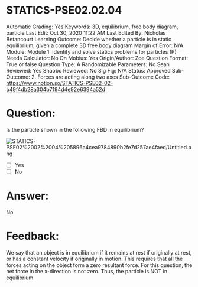 # STATICS-PSE02.02.04

Automatic Grading: Yes
Keywords: 3D, equilibrium, free body diagram, particle
Last Edit: Oct 30, 2020 11:22 AM
Last Edited By: Nicholas Betancourt
Learning Outcome: Decide whether a particle is in static equilibrium, given a complete 3D free body diagram
Margin of Error: N/A
Module: Module 1: Identify and solve statics problems for particles (P)
Needs Calculator: No
On Mobius: Yes
Origin/Author: Zoe
Question Format: True or false
Question Type: A
Randomizable Parameters: No
Sean Reviewed: Yes
Shaobo Reviewed: No
Sig Fig: N/A
Status: Approved
Sub-Outcome: 2. Forces are acting along two axes
Sub-Outcome Code: https://www.notion.so/STATICS-PSE02-02-b49f4db28a304b7194d4e92e6394a52d

# Question:

Is the particle shown in the following FBD in equilibrium?

![STATICS-PSE02%2002%2004%205896a4cea9784890b2fe7d257ae4faed/Untitled.png](STATICS-PSE02%2002%2004%205896a4cea9784890b2fe7d257ae4faed/Untitled.png)

- [ ]  Yes
- [ ]  No

# Answer:

No

# Feedback:

We say that an object is in equilibrium if it remains at rest if originally at rest, or has a constant velocity if originally in motion. This requires that all the forces acting on the object form a zero resultant force. For this question, the net force in the x-direction is not zero. Thus, the particle is NOT in equilibrium.